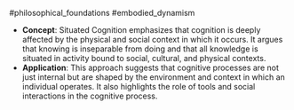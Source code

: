 #philosophical_foundations #embodied_dynamism
- **Concept**: Situated Cognition emphasizes that cognition is deeply affected by the physical and social context in which it occurs. It argues that knowing is inseparable from doing and that all knowledge is situated in activity bound to social, cultural, and physical contexts.
- **Application**: This approach suggests that cognitive processes are not just internal but are shaped by the environment and context in which an individual operates. It also highlights the role of tools and social interactions in the cognitive process.